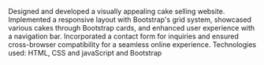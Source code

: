 Designed and developed a visually appealing cake selling website. Implemented a responsive layout with Bootstrap's grid system, showcased various cakes through Bootstrap cards, and enhanced user experience with a navigation bar. Incorporated a contact form for inquiries and ensured cross-browser compatibility for a seamless online experience.
Technologies used: HTML, CSS and javaScript and Bootstrap

